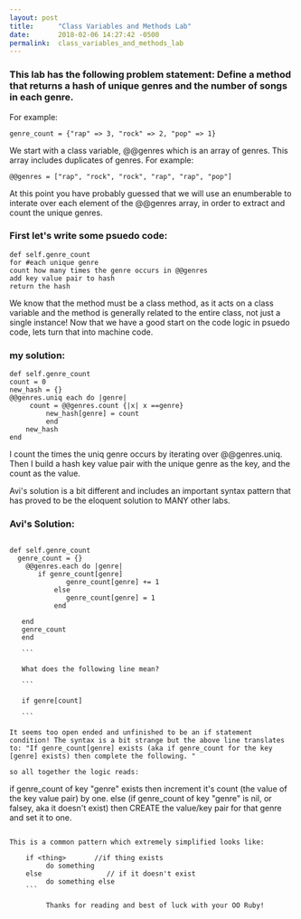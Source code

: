 ```yaml
---
layout: post
title:      "Class Variables and Methods Lab"
date:       2018-02-06 14:27:42 -0500
permalink:  class_variables_and_methods_lab
---
```



### This lab has the following problem statement: Define a method that returns a hash of unique genres and the number of songs in each genre. 
For example:
```
genre_count = {"rap" => 3, "rock" => 2, "pop" => 1}

```
We start with a class variable, @@genres which is an array of genres. This array includes duplicates of genres. For example: 
``` 
@@genres = ["rap", "rock", "rock", "rap", "rap", "pop"]

```

At this point you have probably guessed that we will use an enumberable to interate over each element of the @@genres array, in order to extract and count the unique genres. 

### First let's write some psuedo code: 

```
def self.genre_count
for #each unique genre
count how many times the genre occurs in @@genres
add key value pair to hash
return the hash

```

We know that the method must be a class method, as it acts on a class variable and the method is generally related to the entire class, not just a single instance! Now that we have a good start on the code logic in psuedo code, lets turn that into machine code. 

### my solution: 
```
def self.genre_count
count = 0
new_hash = {}
@@genres.uniq each do |genre|
     count = @@genres.count {|x| x ==genre}
		 new_hash[genre] = count
		 end
	new_hash
end
 ```
 
 I count the times the uniq genre occurs by iterating over @@genres.uniq. Then I build a hash key value pair with the unique genre as the key, and the count as the value. 
 
 Avi's solution is a bit different and includes an important syntax pattern that has proved to be the eloquent solution to MANY other labs. 
###  Avi's Solution: 
 ```
 
 def self.genre_count
   genre_count = {}
	 @@genres.each do |genre|
	    if genre_count[genre] 
			   genre_count[genre] += 1
			else
			   genre_count[genre] = 1
			end
			
	end
	genre_count
	end
			
	``` 
	
	What does the following line mean? 
	
	```
	
	if genre[count]
	
	```
	
It seems too open ended and unfinished to be an if statement condition! The syntax is a bit strange but the above line translates to: "If genre_count[genre] exists (aka if genre_count for the key [genre] exists) then complete the following. " 
	
so all together the logic reads:

``` 
if genre_count of key "genre" exists
    then increment it's count (the value of the key value pair) by one. 
else (if genre_count of key "genre" is nil, or falsey, aka it doesn't exist)
		then CREATE the value/key pair for that genre and set it to one.
		
```
				
This is a common pattern which extremely simplified looks like: 
```

		if <thing>       //if thing exists
			 do something 
		else                // if it doesn't exist
			 do something else
		```
		
			 Thanks for reading and best of luck with your OO Ruby! 


					 
				 
				 
			
			


	
	 






